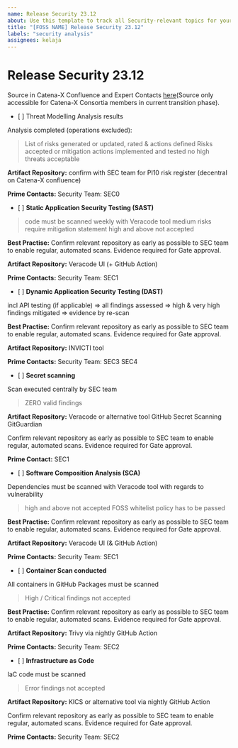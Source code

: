 ```yaml
---
name: Release Security 23.12
about: Use this template to track all Security-relevant topics for your component with regards to the upcoming Milestone.
title: "[FOSS NAME] Release Security 23.12"
labels: "security analysis"
assignees: kelaja
---
```


<!-- 
Thanks for your contribution! Please fill out this template as good as possible. 
Important: Contributing Guidelines can be found here: https://eclipse-tractusx.github.io/docs/oss/how-to-contribute
Checkout the repository README for process description. 
-->

# Release Security 23.12
Source in Catena-X Confluence and Expert Contacts [here](https://confluence.catena-x.net/x/DOZkBQ)(Source only accessible for Catena-X Consortia members in current transition phase).


- [ ] Threat Modelling Analysis results

Analysis completed (operations excluded):
> List of risks generated or updated, rated & actions defined
> Risks accepted or mitigation actions implemented and tested
> no high threats acceptable


**Artifact Repository:**
confirm with SEC team for PI10
risk register
(decentral on Catena-X confluence)

**Prime Contacts:**
Security Team: SEC0


- [ ] **Static Application Security Testing (SAST)**

>code must be scanned weekly with Veracode tool
>medium risks require mitigation statement
>high and above not accepted

**Best Practise:**
Confirm relevant repository as early as possible to SEC team to enable regular, automated scans. Evidence required for Gate approval.

**Artifact Repository:**
Veracode UI
(+ GitHub Action)

**Prime Contacts:**
Security Team: SEC1



- [ ] **Dynamic Application Security Testing (DAST)**

incl API testing (if applicable)
=> all findings assessed
=> high & very high findings mitigated
=> evidence by re-scan

**Best Practise:**
Confirm relevant repository as early as possible to SEC team to enable regular, automated scans. Evidence required for Gate approval.

**Artifact Repository:**
INVICTI tool

**Prime Contacts:**
Security Team: SEC3 SEC4


- [ ] **Secret scanning**

Scan executed centrally by SEC team
>ZERO valid findings

**Artifact Repository:**
Veracode or alternative tool
GitHub Secret Scanning
GitGuardian

Confirm relevant repository as early as possible to SEC team to enable regular, automated scans. Evidence required for Gate approval.

**Prime Contact:** SEC1


- [ ] **Software Composition Analysis (SCA)**

Dependencies must be scanned with Veracode tool with regards to vulnerability
>high and above not accepted
>FOSS whitelist policy has to be passed

**Best Practise:**
Confirm relevant repository as early as possible to SEC team to enable regular, automated scans. Evidence required for Gate approval.

**Artifact Repository:**
Veracode UI
(& GitHub Action)

**Prime Contacts:**
Security Team: SEC1


- [ ] **Container Scan conducted**

All containers in GitHub Packages must be scanned
>High / Critical findings not accepted

**Best Practise:**
Confirm relevant repository as early as possible to SEC team to enable regular, automated scans. Evidence required for Gate approval.

**Artifact Repository:**
Trivy
via nightly GitHub Action

**Prime Contacts:**
Security Team: SEC2


- [ ] **Infrastructure as Code**

	
IaC code must be scanned
>Error findings not accepted

****Artifact Repository:****
KICS or alternative tool
via nightly GitHub Action

Confirm relevant repository as early as possible to SEC team to enable regular, automated scans. Evidence required for Gate approval.

**Prime Contacts:**
Security Team: SEC2
